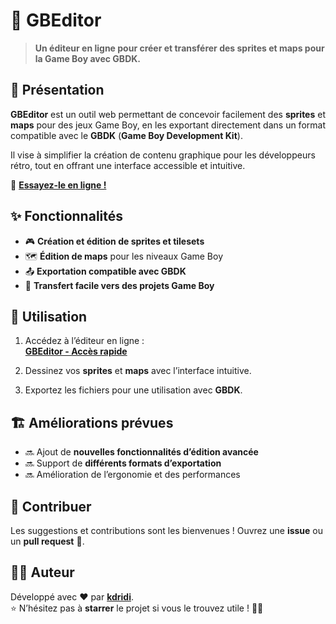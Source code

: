 # 🎨 GBEditor  

> **Un éditeur en ligne pour créer et transférer des sprites et maps pour la Game Boy avec GBDK.**  

## 🚀 Présentation  

**GBEditor** est un outil web permettant de concevoir facilement des **sprites** et **maps** pour des jeux Game Boy, en les exportant directement dans un format compatible avec le **GBDK** (**Game Boy Development Kit**).  

Il vise à simplifier la création de contenu graphique pour les développeurs rétro, tout en offrant une interface accessible et intuitive.  

🔗 **[Essayez-le en ligne !](https://kdridi.github.io/gbeditor/step01/)**  

## ✨ Fonctionnalités  

- 🎮 **Création et édition de sprites et tilesets**  
- 🗺️ **Édition de maps** pour les niveaux Game Boy  
- 📤 **Exportation compatible avec GBDK**  
- 🔄 **Transfert facile vers des projets Game Boy**  

## 🔧 Utilisation  

1. Accédez à l’éditeur en ligne :  
   [**GBEditor - Accès rapide**](https://kdridi.github.io/gbeditor/step01/)  

2. Dessinez vos **sprites** et **maps** avec l’interface intuitive.  

3. Exportez les fichiers pour une utilisation avec **GBDK**.  

## 🏗️ Améliorations prévues  

- 🔜 Ajout de **nouvelles fonctionnalités d’édition avancée**  
- 🔜 Support de **différents formats d’exportation**  
- 🔜 Amélioration de l’ergonomie et des performances  

## 🤝 Contribuer  

Les suggestions et contributions sont les bienvenues ! Ouvrez une **issue** ou un **pull request** 🚀.  

## 🧑‍💻 Auteur  

Développé avec ❤️ par [**kdridi**](https://github.com/kdridi).  
⭐ N’hésitez pas à **starrer** le projet si vous le trouvez utile ! 🎨😊  
